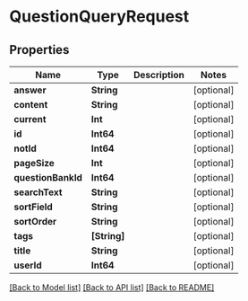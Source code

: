 # QuestionQueryRequest

## Properties
Name | Type | Description | Notes
------------ | ------------- | ------------- | -------------
**answer** | **String** |  | [optional] 
**content** | **String** |  | [optional] 
**current** | **Int** |  | [optional] 
**id** | **Int64** |  | [optional] 
**notId** | **Int64** |  | [optional] 
**pageSize** | **Int** |  | [optional] 
**questionBankId** | **Int64** |  | [optional] 
**searchText** | **String** |  | [optional] 
**sortField** | **String** |  | [optional] 
**sortOrder** | **String** |  | [optional] 
**tags** | **[String]** |  | [optional] 
**title** | **String** |  | [optional] 
**userId** | **Int64** |  | [optional] 

[[Back to Model list]](../README.md#documentation-for-models) [[Back to API list]](../README.md#documentation-for-api-endpoints) [[Back to README]](../README.md)


